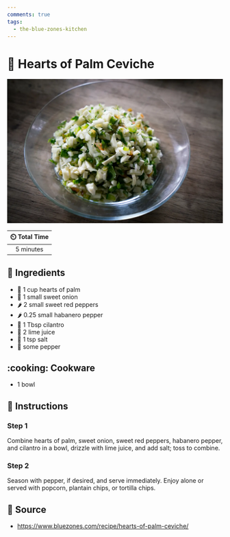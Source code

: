 ```yaml
---
comments: true
tags:
  - the-blue-zones-kitchen
---
```

# :leafy_green: Hearts of Palm Ceviche

![Hearts of Palm Ceviche](../assets/images/hearts-of-palm-ceviche.jpg)

| :timer_clock: Total Time |
|:-----------------------: |
| 5 minutes |

## :salt: Ingredients

- :leafy_green: 1 cup hearts of palm
- :onion: 1 small sweet onion
- :hot_pepper: 2 small sweet red peppers
- :hot_pepper: 0.25 small habanero pepper
- :herb: 1 Tbsp cilantro
- :lemon: 2 lime juice
- :salt: 1 tsp salt
- :salt: some pepper

## :cooking: Cookware

- 1 bowl

## :pencil: Instructions

### Step 1

Combine hearts of palm, sweet onion, sweet red peppers, habanero pepper, and cilantro in a bowl, drizzle with lime
juice, and add salt; toss to combine.

### Step 2

Season with pepper, if desired, and serve immediately. Enjoy alone or served with popcorn, plantain chips, or tortilla
chips.

## :link: Source

- <https://www.bluezones.com/recipe/hearts-of-palm-ceviche/>
